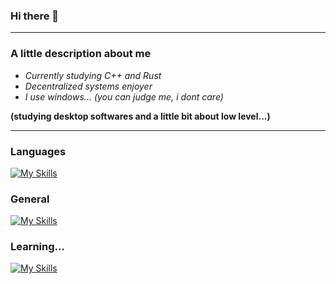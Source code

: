 ### Hi there 👋

-----------

### A little description about me

- _Currently studying C++ and Rust_
- _Decentralized systems enjoyer_
- _I use windows... (you can judge me, i dont care)_
 
**(studying desktop softwares and a little bit about low level...)**

-----------

### Languages
[![My Skills](https://skills.thijs.gg/icons?i=js,ts,c)](https://skills.thijs.gg)

### General
[![My Skills](https://skills.thijs.gg/icons?i=next,react,nodejs)](https://skills.thijs.gg)

### Learning...
[![My Skills](https://skills.thijs.gg/icons?i=py,cs,cpp,rust)](https://skills.thijs.gg)


